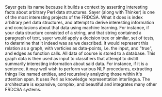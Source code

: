 Sayer gets its name because it builds a context by asserting
interesting facts about arbitrary Perl data structures.  Sayer (along
with Thinker) is one of the most interesting projects of the FRDCSA.
What it does is index arbitrary perl data structures, and attempt to
derive interesting information and conclusions about that data using
machine learning.  For instance, if your data structure consisted of a
string, and that string contained a paragraph of text, sayer would
apply a decision tree or similar, set of tests, to determine that it
indeed was as we described.  It would represent this relation as a
graph, with verticies as data-points, I.e. the input, and "true", and
edges as function calls.  All data of course is stored to a database.
This graph data is then used as input to classifiers that attempt to
distill summarily interesting information about said data.  For
instance, if it is a sentence, it may well wish to perform various NLP
procedures, extracting things like named entities, and recursively
analyzing those within it's attention span.  It uses Perl as knowledge
representation interlingua.  The architecture is expansive, complex,
and beautiful and integrates many other FRDCSA systems.
